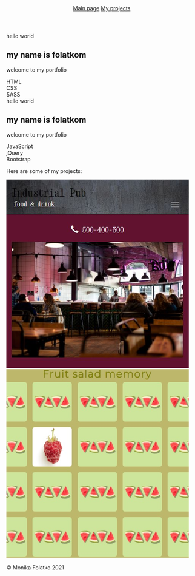 <!DOCTYPE html>
<html>
<head>
	<title>folatkom | portfolio</title>
	<link rel="stylesheet" type="text/css" href="style.css">
</head>
<body>
<header>
  <nav id="navbar">
    <a href="#welcome-section" class="nav-link">Main page</a>
    <a href="#projects" class="nav-link">My projects</a>
  </nav>
</header>
<main>
  <section id="welcome-section">
      <div id="welcome" class="visible-xs">
       hello world<br> 
      <h1>my name is folatkom</h1>
      <p>welcome to my portfolio</p>
      </div>
      <div class="techs">
        <div id="tech-left-first" class="tech tech-left">HTML</div>
        <div id="tech-left-second"class="tech tech-left">CSS</div>
        <div id="tech-left-third" class="tech tech-left">SASS</div>
      </div>
      <div class="visible-md">
       hello world<br> 
      <h1>my name is folatkom</h1>
      <p>welcome to my portfolio</p>
      </div>
      <div class="techs">
        <div id="tech-right-first" class="tech tech-right tech-first">JavaScript</div>
        <div id="tech-right-second" class="tech tech-right tech-second">jQuery</div>
        <div id="tech-right-third" class="tech tech-right tech-third">Bootstrap</div>
      </div>
  </section>
  <section id="projects">
    <p>Here are some of my projects:</p>
    <p id="project-tiles">
      <a id="project-tile-1" class="project-tile" href="external\restaurant-site\index.html" target="_blank"><img src="img\restaurant-overview.jpg" alt="Screenshot of restaurant site"></a>
      <a id="project-tile-2"class="project-tile" href="external\memory\index.html" target="_blank"><img src="img\memory-overview.jpg" alt="Screenshot of memory game"></a>
    </p>
  </section>
</main>
<footer>
  <span>&copy; Monika Folatko 2021</span>
  <span><a href="https://github.com/folatkom" class="profile-link" target="_blank"><i class="fab fa-github"></i></a> <a href="https://www.linkedin.com/in/monika-folatko-379463131/" class="profile-link" target="_blank"><i class="fab fa-linkedin"></i></a> <a href="https://www.freecodecamp.org/folatkom" class="profile-link" target="_blank"><i class="fab fa-free-code-camp"></i></a></span>
</footer>
</body>
</html>
